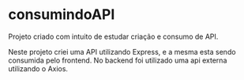 # consumindoAPI
Projeto criado com intuito de estudar criação e consumo de API. 

Neste projeto criei uma API utilizando Express, e a mesma esta sendo consumida pelo frontend. No backend  foi utilizado uma api externa utilizando o Axios. 
